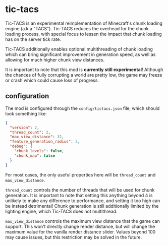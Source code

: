 # tic-tacs

Tic-TACS is an experimental reimplementation of Minecraft's chunk loading engine (a.k.a "TACS"). Tic-TACS reduces the overhead for the chunk loading process, with special focus to lessen the impact that chunk loading has on the server tick rate. 

Tic-TACS additionally enables optional multithreading of chunk loading which can bring significant improvement in generation speed, as well as allowing for much higher chunk view distances. 

It is important to note that this mod is **currently still experimental**! Although the chances of fully corrupting a world are pretty low, the game may freeze or crash which could cause loss of progress. 

## configuration

The mod is configured through the `config/tictacs.json` file, which should look something like:
```json
{
  "version": 2,
  "thread_count": 2,
  "max_view_distance": 32,
  "feature_generation_radius": 2,
  "debug": {
    "chunk_levels": false,
    "chunk_map": false
  }
}
```

For most cases, the only useful properties here will be `thread_count` and `max_view_distance`.

`thread_count` controls the number of threads that will be used for chunk generation. It is important to note that setting this anything beyond 4 is unlikely to make any difference to performance, and setting it too high can be instead detrimental! Chunk generation is still additionally limited by the lighting engine, which Tic-TACS does not multithread.

`max_view_distance` controls the maximum view distance that the game can support. This won't directly change render distance, but will change the maximum value for the vanilla render distance slider. Values beyond 100 may cause issues, but this restriction may be solved in the future.
